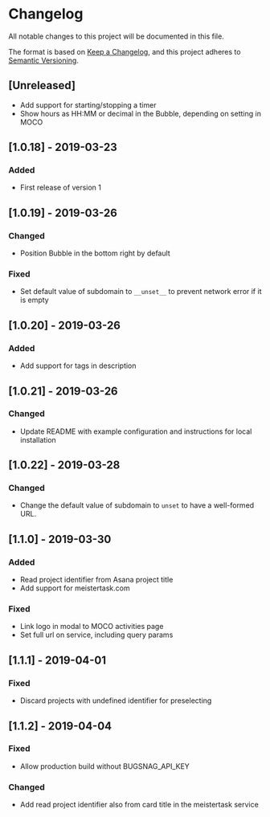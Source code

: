 # Changelog
All notable changes to this project will be documented in this file.

The format is based on [Keep a Changelog](https://keepachangelog.com/en/1.0.0/),
and this project adheres to [Semantic Versioning](https://semver.org/spec/v2.0.0.html).

## [Unreleased]
- Add support for starting/stopping a timer
- Show hours as HH:MM or decimal in the Bubble, depending on setting in MOCO


## [1.0.18] - 2019-03-23
### Added
- First release of version 1

## [1.0.19] - 2019-03-26
### Changed
- Position Bubble in the bottom right by default

### Fixed
- Set default value of subdomain to `__unset__` to prevent network error if it is empty

## [1.0.20] - 2019-03-26
### Added
- Add support for tags in description

## [1.0.21] - 2019-03-26
### Changed
- Update README with example configuration and instructions for local installation

## [1.0.22] - 2019-03-28
### Changed
- Change the default value of subdomain to `unset` to have a well-formed URL.

## [1.1.0] - 2019-03-30
### Added
- Read project identifier from Asana project title
- Add support for meistertask.com

### Fixed
- Link logo in modal to MOCO activities page
- Set full url on service, including query params

## [1.1.1] - 2019-04-01
### Fixed
- Discard projects with undefined identifier for preselecting

## [1.1.2] - 2019-04-04
### Fixed
- Allow production build without BUGSNAG_API_KEY

### Changed
- Add read project identifier also from card title in the meistertask service
